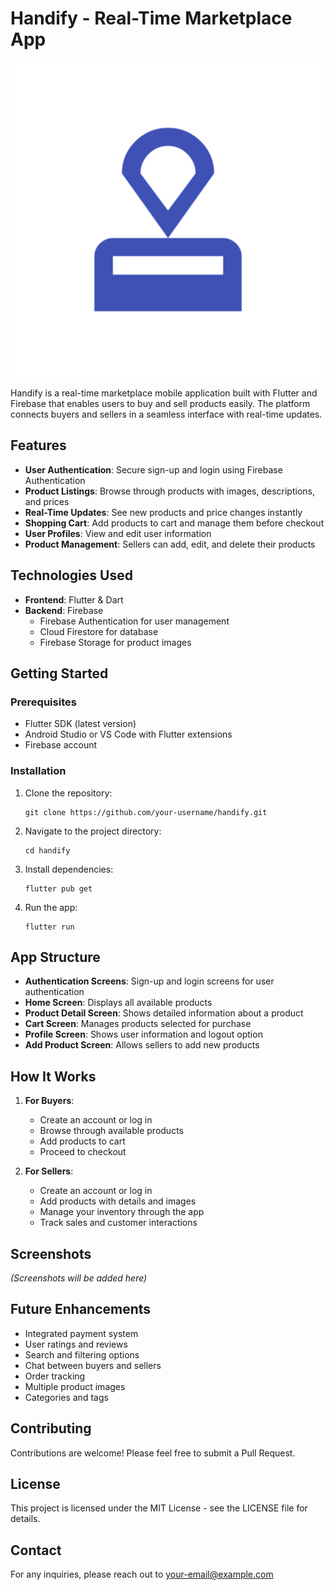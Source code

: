 # Handify - Real-Time Marketplace App

![Handify Logo](assets/logo.png)

Handify is a real-time marketplace mobile application built with Flutter and Firebase that enables users to buy and sell products easily. The platform connects buyers and sellers in a seamless interface with real-time updates.

## Features

- **User Authentication**: Secure sign-up and login using Firebase Authentication
- **Product Listings**: Browse through products with images, descriptions, and prices
- **Real-Time Updates**: See new products and price changes instantly
- **Shopping Cart**: Add products to cart and manage them before checkout
- **User Profiles**: View and edit user information
- **Product Management**: Sellers can add, edit, and delete their products

## Technologies Used

- **Frontend**: Flutter & Dart
- **Backend**: Firebase
  - Firebase Authentication for user management
  - Cloud Firestore for database
  - Firebase Storage for product images

## Getting Started

### Prerequisites

- Flutter SDK (latest version)
- Android Studio or VS Code with Flutter extensions
- Firebase account

### Installation

1. Clone the repository:
   ```
   git clone https://github.com/your-username/handify.git
   ```

2. Navigate to the project directory:
   ```
   cd handify
   ```

3. Install dependencies:
   ```
   flutter pub get
   ```

4. Run the app:
   ```
   flutter run
   ```

## App Structure

- **Authentication Screens**: Sign-up and login screens for user authentication
- **Home Screen**: Displays all available products
- **Product Detail Screen**: Shows detailed information about a product
- **Cart Screen**: Manages products selected for purchase
- **Profile Screen**: Shows user information and logout option
- **Add Product Screen**: Allows sellers to add new products

## How It Works

1. **For Buyers**:
   - Create an account or log in
   - Browse through available products
   - Add products to cart
   - Proceed to checkout

2. **For Sellers**:
   - Create an account or log in
   - Add products with details and images
   - Manage your inventory through the app
   - Track sales and customer interactions

## Screenshots

*(Screenshots will be added here)*

## Future Enhancements

- Integrated payment system
- User ratings and reviews
- Search and filtering options
- Chat between buyers and sellers
- Order tracking
- Multiple product images
- Categories and tags

## Contributing

Contributions are welcome! Please feel free to submit a Pull Request.

## License

This project is licensed under the MIT License - see the LICENSE file for details.

## Contact

For any inquiries, please reach out to [your-email@example.com](mailto:your-email@example.com)
